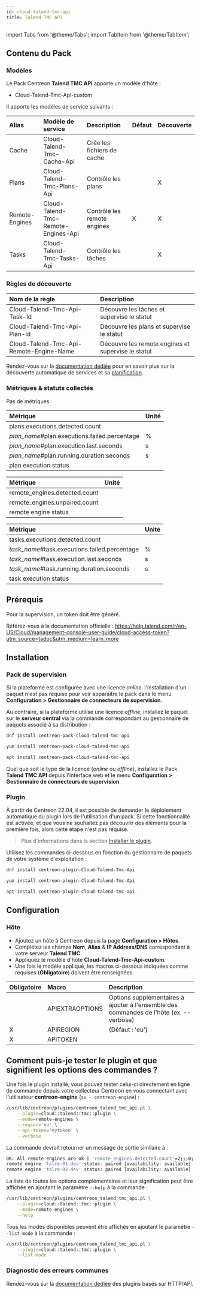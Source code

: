 ```yaml
---
id: cloud-talend-tmc-api
title: Talend TMC API
---
```

import Tabs from '@theme/Tabs';
import TabItem from '@theme/TabItem';

## Contenu du Pack

### Modèles

Le Pack Centreon **Talend TMC API** apporte un modèle d'hôte :

* Cloud-Talend-Tmc-Api-custom

Il apporte les modèles de service suivants :

| Alias          | Modèle de service                   | Description                 | Défaut | Découverte |
|:---------------|:------------------------------------|:----------------------------|:-------|:-----------|
| Cache          | Cloud-Talend-Tmc-Cache-Api          | Crée les fichiers de cache  |        |            |
| Plans          | Cloud-Talend-Tmc-Plans-Api          | Contrôle les plans          |        | X          |
| Remote-Engines | Cloud-Talend-Tmc-Remote-Engines-Api | Contrôle les remote engines | X      | X          |
| Tasks          | Cloud-Talend-Tmc-Tasks-Api          | Contrôle les tâches         |        | X          |

### Règles de découverte

| Nom de la règle                         | Description                                        |
|:----------------------------------------|:---------------------------------------------------|
| Cloud-Talend-Tmc-Api-Task-Id            | Découvre les tâches et supervise le statut         |
| Cloud-Talend-Tmc-Api-Plan-Id            | Découvre les plans et supervise le statut          |
| Cloud-Talend-Tmc-Api-Remote-Engine-Name | Découvre les remote engines et supervise le statut |

Rendez-vous sur la [documentation dédiée](/onprem/monitoring/discovery/services-discovery)
pour en savoir plus sur la découverte automatique de services et sa [planification](/onprem/monitoring/discovery/services-discovery/#règles-de-découverte).

### Métriques & statuts collectés

<Tabs groupId="sync">
<TabItem value="Cache" label="Cache">

Pas de métriques.

</TabItem>
<TabItem value="Plans" label="Plans">

| Métrique                                      | Unité |
|:----------------------------------------------|:------|
| plans.executions.detected.count               |       |
| *plan_name*#plan.executions.failed.percentage | %     |
| *plan_name*#plan.execution.last.seconds       | s     |
| *plan_name*#plan.running.duration.seconds     | s     |
| plan execution status                         |       |

</TabItem>
<TabItem value="Remote-Engines" label="Remote-Engines">

| Métrique                      | Unité |
|:------------------------------|:------|
| remote_engines.detected.count |       |
| remote_engines.unpaired.count |       |
| remote engine status          |       |

</TabItem>
<TabItem value="Tasks" label="Tasks">

| Métrique                                      | Unité |
|:----------------------------------------------|:------|
| tasks.executions.detected.count               |       |
| *task_name*#task.executions.failed.percentage | %     |
| *task_name*#task.execution.last.seconds       | s     |
| *task_name*#task.running.duration.seconds     | s     |
| task execution status                         |       |

</TabItem>
</Tabs>

## Prérequis

Pour la supervision, un token doit être généré.

Référez-vous à la documentation officielle : https://help.talend.com/r/en-US/Cloud/management-console-user-guide/cloud-access-token?utm_source=tadoc&utm_medium=learn_more

## Installation

### Pack de supervision

Si la plateforme est configurée avec une licence *online*, l'installation d'un paquet
n'est pas requise pour voir apparaître le pack dans le menu **Configuration > Gestionnaire de connecteurs de supervision**.

Au contraire, si la plateforme utilise une licence *offline*, installez le paquet
sur le **serveur central** via la commande correspondant au gestionnaire de paquets
associé à sa distribution :

<Tabs groupId="sync">
<TabItem value="Alma / RHEL / Oracle Linux 8" label="Alma / RHEL / Oracle Linux 8">

```bash
dnf install centreon-pack-cloud-talend-tmc-api
```

</TabItem>
<TabItem value="CentOS 7" label="CentOS 7">

```bash
yum install centreon-pack-cloud-talend-tmc-api
```

</TabItem>
<TabItem value="Debian 11 & 12" label="Debian 11 & 12">

```bash
apt install centreon-pack-cloud-talend-tmc-api
```

</TabItem>
</Tabs>

Quel que soit le type de la licence (*online* ou *offline*), installez le Pack **Talend TMC API**
depuis l'interface web et le menu **Configuration > Gestionnaire de connecteurs de supervision**.

### Plugin

À partir de Centreon 22.04, il est possible de demander le déploiement automatique
du plugin lors de l'utilisation d'un pack. Si cette fonctionnalité est activée, et
que vous ne souhaitez pas découvrir des éléments pour la première fois, alors cette
étape n'est pas requise.

> Plus d'informations dans la section [Installer le plugin](/onprem/monitoring/pluginpacks/#installer-le-plugin).

Utilisez les commandes ci-dessous en fonction du gestionnaire de paquets de votre système d'exploitation :

<Tabs groupId="sync">
<TabItem value="Alma / RHEL / Oracle Linux 8" label="Alma / RHEL / Oracle Linux 8">

```bash
dnf install centreon-plugin-Cloud-Talend-Tmc-Api
```

</TabItem>
<TabItem value="CentOS 7" label="CentOS 7">

```bash
yum install centreon-plugin-Cloud-Talend-Tmc-Api
```

</TabItem>
<TabItem value="Debian 11 & 12" label="Debian 11 & 12">

```bash
apt install centreon-plugin-cloud-talend-tmc-api
```

</TabItem>
</Tabs>

## Configuration

### Hôte

* Ajoutez un hôte à Centreon depuis la page **Configuration > Hôtes**.
* Complétez les champs **Nom**, **Alias** & **IP Address/DNS** correspondant à votre serveur **Talend TMC**.
* Appliquez le modèle d'hôte **Cloud-Talend-Tmc-Api-custom**.
* Une fois le modèle appliqué, les macros ci-dessous indiquées comme requises (**Obligatoire**) doivent être renseignées.

| Obligatoire | Macro           | Description                                                                            |
|:------------|:----------------|:---------------------------------------------------------------------------------------|
|             | APIEXTRAOPTIONS | Options supplémentaires à ajouter à l'ensemble des commandes de l'hôte (ex: --verbose) |
| X           | APIREGION       | (Défaut : 'eu')                                                                        |
| X           | APITOKEN        |                                                                                        |

## Comment puis-je tester le plugin et que signifient les options des commandes ?

Une fois le plugin installé, vous pouvez tester celui-ci directement en ligne
de commande depuis votre collecteur Centreon en vous connectant avec
l'utilisateur **centreon-engine** (`su - centreon-engine`) :

```bash
/usr/lib/centreon/plugins/centreon_talend_tmc_api.pl \
    --plugin=cloud::talend::tmc::plugin \
    --mode=remote-engines \
    --region='eu' \
    --api-token='mytoken' \
    --verbose
```

La commande devrait retourner un message de sortie similaire à :

```bash
OK: All remote engines are ok | 'remote_engines.detected.count'=2;;;0; 'remote_engines.unpaired.count'=0;;;0;2
remote engine 'talre-01-dev' status: paired [availability: available]
remote engine 'talre-02-dev' status: paired [availability: available]
```

La liste de toutes les options complémentaires et leur signification peut être
affichée en ajoutant le paramètre `--help` à la commande :

```bash
/usr/lib/centreon/plugins/centreon_talend_tmc_api.pl \
    --plugin=cloud::talend::tmc::plugin \
    --mode=remote-engines \
    --help
```

Tous les modes disponibles peuvent être affichés en ajoutant le paramètre
`--list-mode` à la commande :

```bash
/usr/lib/centreon/plugins/centreon_talend_tmc_api.pl \
    --plugin=cloud::talend::tmc::plugin \
    --list-mode
```

### Diagnostic des erreurs communes

Rendez-vous sur la [documentation dédiée](../getting-started/how-to-guides/troubleshooting-plugins.md#http-and-api-checks)
des plugins basés sur HTTP/API.
